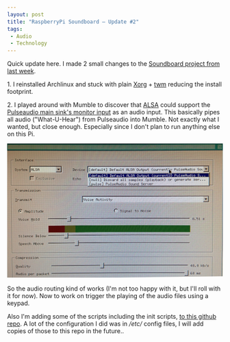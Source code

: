 ```yaml
---
layout: post
title: "RaspberryPi Soundboard – Update #2"
tags:
 - Audio
 - Technology
---
```


Quick update here. I made 2 small changes to the [Soundboard project from last week][0].

1\. I reinstalled Archlinux and stuck with plain [Xorg][1] + [twm][2] reducing the install footprint.

2\. I played around with Mumble to discover that [ALSA][3] could support the [Pulseaudio main sink's monitor input][4] as an audio input. This basically pipes all audio ("What-U-Hear") from Pulseaudio into Mumble. Not exactly what I wanted, but close enough. Especially since I don't plan to run anything else on this Pi.

![alsa](../images/2014/02/alsa.jpg)

So the audio routing kind of works (I'm not too happy with it, but I'll roll with it for now). Now to work on trigger the playing of the audio files using a keypad.

Also I'm adding some of the scripts including the init scripts, [to this github repo][5]. A lot of the configuration I did was in _/etc/_ config files, I will add copies of those to this repo in the future..


[0]: http://chinpen.net/blog/2014/02/raspberrypi-soundboard-update-1/
[1]: https://wiki.archlinux.org/index.php/xorg
[2]: http://en.wikipedia.org/wiki/Twm
[3]: http://www.alsa-project.org/main/index.php/Main_Page
[4]: https://wiki.archlinux.org/index.php/PulseAudio/Examples#ALSA_Monitor_source
[5]: https://github.com/notthetup/pifx
